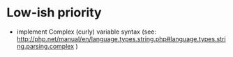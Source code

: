# Low-ish priority

* implement Complex (curly) variable syntax (see: http://php.net/manual/en/language.types.string.php#language.types.string.parsing.complex )

